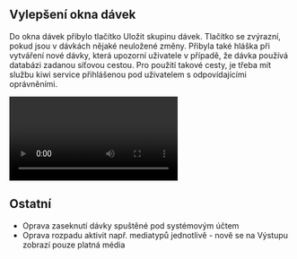 ﻿---
categories: [kiwi]
layout: kiwi
---
## Vylepšení okna dávek
Do okna dávek přibylo tlačítko Uložit skupinu dávek. Tlačítko se zvýrazní, pokud jsou v dávkách nějaké neuložené změny. Přibyla také hláška při vytváření nové dávky, která upozorní uživatele v případě, že dávka používá databázi zadanou síťovou cestou.
Pro použití takové cesty, je třeba mít službu kiwi service přihlášenou pod uživatelem s odpovídajícími oprávněními.

<video src="{{site.url}}/data/ulozitskupinudavek.mp4" type="video/mp4" controls></video>


## Ostatní
<ul>
	<li>Oprava zaseknutí dávky spuštěné pod systémovým účtem</li>
	<li>Oprava rozpadu aktivit např. mediatypů jednotlivě - nově se na Výstupu zobrazí pouze platná média</li>
</ul>